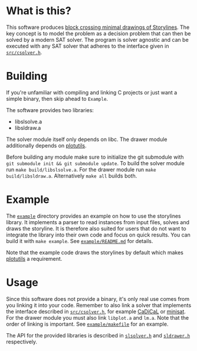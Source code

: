 What is this?
=============

This software produces [block crossing minimal drawings of Storylines](https://link.springer.com/chapter/10.1007/978-3-319-73915-1_29).
The key concept is to model the problem as a decision problem that can then be solved
by a modern SAT solver. The program is solver agnostic and can be executed with any SAT solver
that adheres to the interface given in [`src/csolver.h`](src/csolver.h).

Building
========

If you're unfamiliar with compiling and linking C projects or just want a simple
binary, then skip ahead to `Example`.

The software provides two libraries:
- libslsolve.a
- libsldraw.a

The solver module itself only depends on libc.
The drawer module additionally depends on [plotutils](https://www.gnu.org/software/plotutils/).

Before building any module make sure to initialize the git submodule with `git submodule init && git submodule update`.
To build the solver module run `make build/libslsolve.a`. For the drawer module run `make build/libsldraw.a`.
Alternatively `make all` builds both.

Example
=======

The [`example`](example) directory provides an example on how to use the storylines
library. It implements a parser to read instances from input files, solves and
draws the storyline. It is therefore also suited for users that do not want
to integrate the library into their own code and focus on quick results.
You can build it with `make example`.
See [`example/README.md`](example/README.md) for details.

Note that the example code draws the storylines by default which makes [plotutils](https://www.gnu.org/software/plotutils/)
a requirement.

Usage
=====

Since this software does not provide a binary, it's only real use comes from
you linking it into your code. Remember to also link a solver that implements
the interface described in [`src/csolver.h`](src/csolver.h), for example
[CaDiCaL](https://github.com/acreter/cadical) or [minisat](https://github.com/acreter/minisat). For the drawer module you must also link `libplot.a`
and `lm.a`. Note that the order of linking is important. See [`example/makefile`](example/makefile) for an example.

The API for the provided libraries is described in [`slsolver.h`](slsolver.h) and [`sldrawer.h`](sldrawer.h) respectively.
